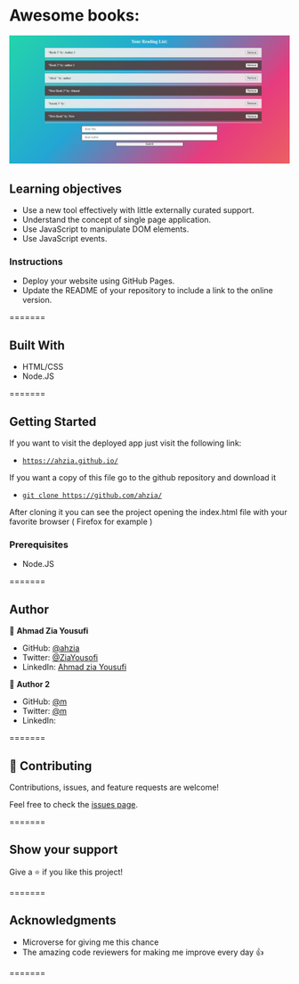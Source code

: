 # Awesome books:

![Alt text](screenshot.png?raw=true 'Screenshot')
## Learning objectives

- Use a new tool effectively with little externally curated support.
- Understand the concept of single page application.
- Use JavaScript to manipulate DOM elements.
- Use JavaScript events.

### Instructions

- Deploy your website using GitHub Pages.
- Update the README of your repository to include a link to the online version.

=======

## Built With

- HTML/CSS
- Node.JS

=======

## Getting Started

If you want to visit the deployed app just visit the following link:

- [`https://ahzia.github.io/`](https://ahzia.github.io/)

If you want a copy of this file go to the github repository and download it

- [`git clone https://github.com/ahzia/`](https://github.com/ahzia/)

After cloning it you can see the project opening the index.html file with your favorite browser ( Firefox for example )


### Prerequisites

- Node.JS

=======

## Author

👤 **Ahmad Zia Yousufi**

- GitHub: [@ahzia](https://github.com/ahzia)
- Twitter: [@ZiaYousofi](https://twitter.com/ZiaYousofi)
- LinkedIn: [Ahmad zia Yousufi](https://www.linkedin.com/in/ah-ziayosfi)

👤 **Author 2**

- GitHub: [@m](https://github.com/)
- Twitter: [@m](https://twitter.com/)
- LinkedIn: [](https://www.linkedin.com/in/)

=======

## 🤝 Contributing

Contributions, issues, and feature requests are welcome!

Feel free to check the [issues page](../../issues/).

=======

## Show your support

Give a ⭐️ if you like this project!

=======

## Acknowledgments

- Microverse for giving me this chance
- The amazing code reviewers for making me improve every day :thumbsup:

=======
